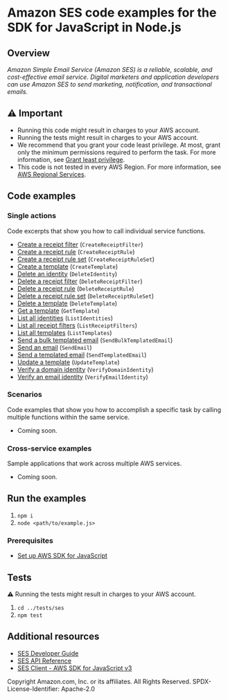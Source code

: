 # Amazon SES code examples for the SDK for JavaScript in Node.js

## Overview

_Amazon Simple Email Service (Amazon SES) is a reliable, scalable, and cost-effective email service. Digital marketers and application developers can use Amazon SES to send marketing, notification, and transactional emails._

## ⚠️ Important

- Running this code might result in charges to your AWS account.
- Running the tests might result in charges to your AWS account.
- We recommend that you grant your code least privilege. At most, grant only the minimum permissions required to perform the task. For more information, see [Grant least privilege](https://docs.aws.amazon.com/IAM/latest/UserGuide/best-practices.html#grant-least-privilege).
- This code is not tested in every AWS Region. For more information, see [AWS Regional Services](https://aws.amazon.com/about-aws/global-infrastructure/regional-product-services).

## Code examples

### Single actions

Code excerpts that show you how to call individual service functions.

- [Create a receipt filter](./src/ses_createreceiptfilter.js) (`CreateReceiptFilter`)
- [Create a receipt rule](./src/ses_createreceiptrule.js) (`CreateReceiptRule`)
- [Create a receipt rule set](./src/ses_createreceiptruleset.js) (`CreateReceiptRuleSet`)
- [Create a template](./src/ses_createtemplate.js) (`CreateTemplate`)
- [Delete an identity](./src/ses_deleteidentity.js) (`DeleteIdentity`)
- [Delete a receipt filter](./src/ses_deletereceiptfilter.js) (`DeleteReceiptFilter`)
- [Delete a receipt rule](./src/ses_deletereceiptrule.js) (`DeleteReceiptRule`)
- [Delete a receipt rule set](./src/ses_deletereceiptruleset.js) (`DeleteReceiptRuleSet`)
- [Delete a template](./src/ses_deletetemplate.js) (`DeleteTemplate`)
- [Get a template](./src/ses_gettemplate.js) (`GetTemplate`)
- [List all identities](./src/ses_listidentities.js) (`ListIdentities`)
- [List all receipt filters](./src/ses_listreceiptfilters.js) (`ListReceiptFilters`)
- [List all templates](./src/ses_listtemplates.js) (`ListTemplates`)
- [Send a bulk templated email](./src/ses_sendbulktemplatedemail.js) (`SendBulkTemplatedEmail`)
- [Send an email](./src/ses_sendemail.js) (`SendEmail`)
- [Send a templated email](./src/ses_sendtemplatedemail.js) (`SendTemplatedEmail`)
- [Update a template](./src/ses_updatetemplate.js) (`UpdateTemplate`)
- [Verify a domain identity](./src/ses_verifydomainidentity.js) (`VerifyDomainIdentity`)
- [Verify an email identity](./src/ses_verifyemailidentity.js) (`VerifyEmailIdentity`)

### Scenarios

Code examples that show you how to accomplish a specific task by calling multiple functions within the same service.

- Coming soon.

### Cross-service examples

Sample applications that work across multiple AWS services.

- Coming soon.

## Run the examples

1. `npm i`
1. `node <path/to/example.js>`

### Prerequisites

- [Set up AWS SDK for JavaScript](../README.rst)

## Tests

⚠️ Running the tests might result in charges to your AWS account.

1. `cd ../tests/ses`
1. `npm test`

## Additional resources

- [SES Developer Guide](https://docs.aws.amazon.com/ses/latest/dg/Welcome.html)
- [SES API Reference](https://docs.aws.amazon.com/ses/latest/APIReference/Welcome.html)
- [SES Client - AWS SDK for JavaScript v3](https://docs.aws.amazon.com/AWSJavaScriptSDK/v3/latest/clients/client-ses/index.html)

Copyright Amazon.com, Inc. or its affiliates. All Rights Reserved. SPDX-License-Identifier: Apache-2.0
